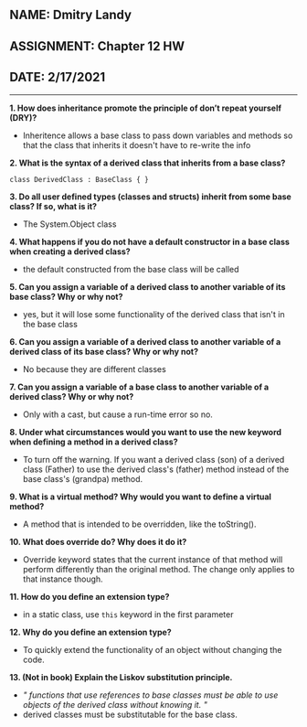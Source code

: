 ## NAME: Dmitry Landy
## ASSIGNMENT: Chapter 12 HW
## DATE: 2/17/2021
---
**1. How does inheritance promote the principle of don’t repeat yourself (DRY)?**

- Inheritence allows a  base class to pass down variables and methods so that the class that inherits it doesn't have to re-write the info

**2. What is the syntax of a derived class that inherits from a base class?**
```
class DerivedClass : BaseClass { }
```
**3. Do all user defined types (classes and structs) inherit from some base class? If so, what is it?**

- The System.Object class

**4. What happens if you do not have a default constructor in a base class when creating a derived class?**

- the default constructed from the base class will be called

**5. Can you assign a variable of a derived class to another variable of its base class? Why or why not?**

- yes, but it will lose some functionality of the derived class that isn't in the base class

**6. Can you assign a variable of a derived class to another variable of a derived class of its base class? Why or why not?**

- No because they are different classes

**7. Can you assign a variable of a base class to another variable of a derived class? Why or why not?**

- Only with a cast, but cause a run-time error so no.

**8. Under what circumstances would you want to use the new keyword when defining a method in a derived class?**

- To turn off the warning. If you want a derived class (son) of a derived class (Father) to use the derived class's (father) method instead of the base class's (grandpa) method.

**9. What is a virtual method? Why would you want to define a virtual method?**

- A method that is intended to be overridden, like the toString().

**10. What does override do? Why does it do it?**

- Override keyword states that the current instance of that method will perform differently than the original method. The change only applies to that instance though.

**11. How do you define an extension type?**

- in a static class, use ```this``` keyword in the first parameter

**12. Why do you define an extension type?**

- To quickly extend the functionality of an object without changing the code.

**13. (Not in book) Explain the Liskov substitution principle.**

- *" functions that use references to base classes must be able to use objects of the derived class without knowing it. "*
- derived classes must be substitutable for the base class.